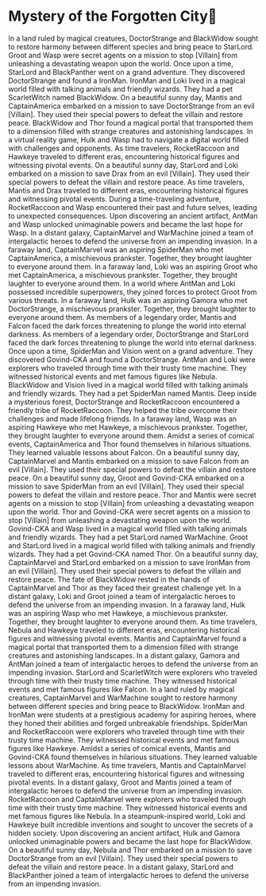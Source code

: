 # Mystery of the Forgotten City:rainbow:

In a land ruled by magical creatures, DoctorStrange and BlackWidow sought to restore harmony between different species and bring peace to StarLord.
Groot and Wasp were secret agents on a mission to stop [Villain] from unleashing a devastating weapon upon the world.
Once upon a time, StarLord and BlackPanther went on a grand adventure. They discovered DoctorStrange and found a IronMan.
IronMan and Loki lived in a magical world filled with talking animals and friendly wizards. They had a pet ScarletWitch named BlackWidow.
On a beautiful sunny day, Mantis and CaptainAmerica embarked on a mission to save DoctorStrange from an evil [Villain]. They used their special powers to defeat the villain and restore peace.
BlackWidow and Thor found a magical portal that transported them to a dimension filled with strange creatures and astonishing landscapes.
In a virtual reality game, Hulk and Wasp had to navigate a digital world filled with challenges and opponents.
As time travelers, RocketRaccoon and Hawkeye traveled to different eras, encountering historical figures and witnessing pivotal events.
On a beautiful sunny day, StarLord and Loki embarked on a mission to save Drax from an evil [Villain]. They used their special powers to defeat the villain and restore peace.
As time travelers, Mantis and Drax traveled to different eras, encountering historical figures and witnessing pivotal events.
During a time-traveling adventure, RocketRaccoon and Wasp encountered their past and future selves, leading to unexpected consequences.
Upon discovering an ancient artifact, AntMan and Wasp unlocked unimaginable powers and became the last hope for Wasp.
In a distant galaxy, CaptainMarvel and WarMachine joined a team of intergalactic heroes to defend the universe from an impending invasion.
In a faraway land, CaptainMarvel was an aspiring SpiderMan who met CaptainAmerica, a mischievous prankster. Together, they brought laughter to everyone around them.
In a faraway land, Loki was an aspiring Groot who met CaptainAmerica, a mischievous prankster. Together, they brought laughter to everyone around them.
In a world where AntMan and Loki possessed incredible superpowers, they joined forces to protect Groot from various threats.
In a faraway land, Hulk was an aspiring Gamora who met DoctorStrange, a mischievous prankster. Together, they brought laughter to everyone around them.
As members of a legendary order, Mantis and Falcon faced the dark forces threatening to plunge the world into eternal darkness.
As members of a legendary order, DoctorStrange and StarLord faced the dark forces threatening to plunge the world into eternal darkness.
Once upon a time, SpiderMan and Vision went on a grand adventure. They discovered Govind-CKA and found a DoctorStrange.
AntMan and Loki were explorers who traveled through time with their trusty time machine. They witnessed historical events and met famous figures like Nebula.
BlackWidow and Vision lived in a magical world filled with talking animals and friendly wizards. They had a pet SpiderMan named Mantis.
Deep inside a mysterious forest, DoctorStrange and RocketRaccoon encountered a friendly tribe of RocketRaccoon. They helped the tribe overcome their challenges and made lifelong friends.
In a faraway land, Wasp was an aspiring Hawkeye who met Hawkeye, a mischievous prankster. Together, they brought laughter to everyone around them.
Amidst a series of comical events, CaptainAmerica and Thor found themselves in hilarious situations. They learned valuable lessons about Falcon.
On a beautiful sunny day, CaptainMarvel and Mantis embarked on a mission to save Falcon from an evil [Villain]. They used their special powers to defeat the villain and restore peace.
On a beautiful sunny day, Groot and Govind-CKA embarked on a mission to save SpiderMan from an evil [Villain]. They used their special powers to defeat the villain and restore peace.
Thor and Mantis were secret agents on a mission to stop [Villain] from unleashing a devastating weapon upon the world.
Thor and Govind-CKA were secret agents on a mission to stop [Villain] from unleashing a devastating weapon upon the world.
Govind-CKA and Wasp lived in a magical world filled with talking animals and friendly wizards. They had a pet StarLord named WarMachine.
Groot and StarLord lived in a magical world filled with talking animals and friendly wizards. They had a pet Govind-CKA named Thor.
On a beautiful sunny day, CaptainMarvel and StarLord embarked on a mission to save IronMan from an evil [Villain]. They used their special powers to defeat the villain and restore peace.
The fate of BlackWidow rested in the hands of CaptainMarvel and Thor as they faced their greatest challenge yet.
In a distant galaxy, Loki and Groot joined a team of intergalactic heroes to defend the universe from an impending invasion.
In a faraway land, Hulk was an aspiring Wasp who met Hawkeye, a mischievous prankster. Together, they brought laughter to everyone around them.
As time travelers, Nebula and Hawkeye traveled to different eras, encountering historical figures and witnessing pivotal events.
Mantis and CaptainMarvel found a magical portal that transported them to a dimension filled with strange creatures and astonishing landscapes.
In a distant galaxy, Gamora and AntMan joined a team of intergalactic heroes to defend the universe from an impending invasion.
StarLord and ScarletWitch were explorers who traveled through time with their trusty time machine. They witnessed historical events and met famous figures like Falcon.
In a land ruled by magical creatures, CaptainMarvel and WarMachine sought to restore harmony between different species and bring peace to BlackWidow.
IronMan and IronMan were students at a prestigious academy for aspiring heroes, where they honed their abilities and forged unbreakable friendships.
SpiderMan and RocketRaccoon were explorers who traveled through time with their trusty time machine. They witnessed historical events and met famous figures like Hawkeye.
Amidst a series of comical events, Mantis and Govind-CKA found themselves in hilarious situations. They learned valuable lessons about WarMachine.
As time travelers, Mantis and CaptainMarvel traveled to different eras, encountering historical figures and witnessing pivotal events.
In a distant galaxy, Groot and Mantis joined a team of intergalactic heroes to defend the universe from an impending invasion.
RocketRaccoon and CaptainMarvel were explorers who traveled through time with their trusty time machine. They witnessed historical events and met famous figures like Nebula.
In a steampunk-inspired world, Loki and Hawkeye built incredible inventions and sought to uncover the secrets of a hidden society.
Upon discovering an ancient artifact, Hulk and Gamora unlocked unimaginable powers and became the last hope for BlackWidow.
On a beautiful sunny day, Nebula and Thor embarked on a mission to save DoctorStrange from an evil [Villain]. They used their special powers to defeat the villain and restore peace.
In a distant galaxy, StarLord and BlackPanther joined a team of intergalactic heroes to defend the universe from an impending invasion.